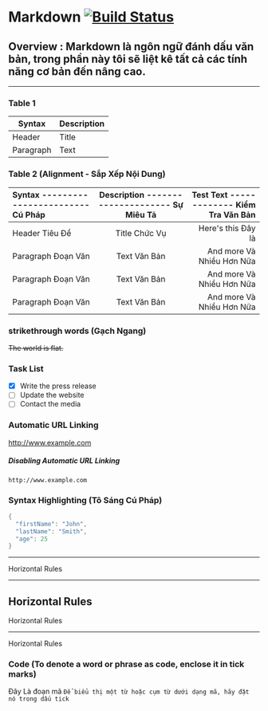 # Markdown [![Build Status](https://travis-ci.org/github/opensource.guide.svg?branch=master)](https://notelie.com)
## Overview : Markdown là ngôn ngữ đánh dấu văn bản, trong phần này tôi sẽ liệt kê tất cả các tính năng cơ bản đến nâng cao. 
***
### Table 1
| Syntax      | Description |
| ----------- | ----------- |
| Header      | Title       |
| Paragraph   | Text        |

### Table 2 (Alignment - Sắp Xếp Nội Dung)
| Syntax ------------------------ Cú Pháp | Description --------------------- Sự Miêu Tả | Test Text ------------- Kiểm Tra Văn Bản |
| :---        |    :----:   |          ---: |
| Header Tiêu Đề     | Title  Chức Vụ | Here's this Đây là |
| Paragraph Đoạn Văn | Text Văn Bản   | And more Và Nhiều Hơn Nữa |
| Paragraph Đoạn Văn | Text Văn Bản   | And more Và Nhiều Hơn Nữa |
| Paragraph Đoạn Văn | Text Văn Bản   | And more Và Nhiều Hơn Nữa |

###  strikethrough words (Gạch Ngang)
~~The world is flat.~~ 

### Task List
- [x] Write the press release
- [ ] Update the website
- [ ] Contact the media

### Automatic URL Linking
   http://www.example.com
##### Disabling Automatic URL Linking
`http://www.example.com`

### Syntax Highlighting (Tô Sáng Cú Pháp)
```java
{
  "firstName": "John",
  "lastName": "Smith",
  "age": 25
}
```
_________________
Horizontal Rules
_________________
Horizontal Rules
---
Horizontal Rules
***
Horizontal Rules

### Code (To denote a word or phrase as code, enclose it in tick marks)
 Đây Là đoạn mã `Để biểu thị một từ hoặc cụm từ dưới dạng mã, hãy đặt nó trong dấu tick`
